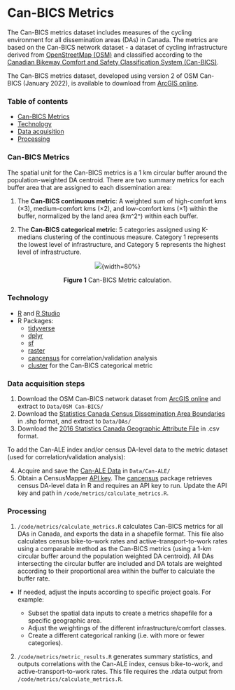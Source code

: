 # Can-BICS Metrics 
The Can-BICS metrics dataset includes measures of the cycling environment for all dissemination areas (DAs) in Canada. The metrics are based on the Can-BICS network dataset - a dataset of cycling infrastructure derived from [OpenStreetMap (OSM)](https://www.openstreetmap.org/) and classified according to the 
[Canadian Bikeway Comfort and Safety Classification System (Can-BICS)](https://www.canada.ca/en/public-health/services/reports-publications/health-promotion-chronic-disease-prevention-canada-research-policy-practice/vol-40-no-9-2020/canbics-classification-system-naming-convention-cycling-infrastructure.html). 


The Can-BICS metrics dataset, developed using version 2 of OSM Can-BICS (January 2022), is 
available to download from [ArcGIS online](https://arcg.is/0eyGy9).

### Table of contents

* [Can-BICS Metrics](#can-bics-metrics)
* [Technology](#technology)
* [Data acquisition](#data-acquisition-steps)
* [Processing](#processing)

### Can-BICS Metrics
The spatial unit for the Can-BICS metrics is a 1 km circular buffer around the population-weighted DA centroid. There are two summary metrics for each buffer area that are assigned to each dissemination area:


1. The **Can-BICS continuous metric**: A weighted sum of high-comfort kms (×3), medium-comfort kms (×2), and low-comfort kms (×1) within the buffer, normalized by the land area (km^2^) within each buffer. 

2. The **Can-BICS categorical metric**: 5 categories assigned using K-medians clustering of the continuous measure. Category 1 represents the lowest level of infrastructure, and Category 5 represents the highest level of infrastructure. 

<center>

![](Figures/metric_buffer_2.png?raw=true){width=80%}

</center>

<center>

**Figure 1** Can-BICS Metric calculation.

</center>


### Technology

* [R](https://www.r-project.org/) and [R Studio](https://www.rstudio.com/)
* R Packages:
  * [tidyverse](https://www.tidyverse.org/packages/)
  * [dplyr](https://www.rdocumentation.org/packages/dplyr/versions/0.7.8)
  * [sf](https://r-spatial.github.io/sf/)
  * [raster](https://cran.r-project.org/web/packages/raster/index.html)
  * [cancensus](https://mountainmath.github.io/cancensus/index.html) for correlation/validation analysis
  * [cluster](https://cran.r-project.org/web/packages/cluster/cluster.pdf) for the Can-BICS categorical metric

### Data acquisition steps

1. Download the OSM Can-BICS network dataset from [ArcGIS online](https://arcg.is/0eyGy9) and extract to `Data/OSM Can-BICS/`
2. Download the [Statistics Canada Census Dissemination Area Boundaries](https://www12.statcan.gc.ca/census-recensement/2011/geo/bound-limit/bound-limit-2016-eng.cfm) in .shp format, 
and extract to `Data/DAs/`
3. Download the [2016 Statistics Canada Geographic Attribute File](https://www12.statcan.gc.ca/census-recensement/2011/geo/ref/att-eng.cfm) in .csv format.

To add the Can-ALE index and/or census DA-level data to the metric dataset (used for correlation/validation analysis):

4. Acquire and save the [Can-ALE Data](https://nancyrossresearchgroup.ca/research/can-ale/) in `Data/Can-ALE/`
5. Obtain a CensusMapper [API key](https://censusmapper.ca/users/sign_up). The [cancensus](https://mountainmath.github.io/cancensus/index.html) package retrieves census DA-level data in R and requires an API key to run. Update the API key and path in `/code/metrics/calculate_metrics.R`.



### Processing

1. `/code/metrics/calculate_metrics.R` calculates Can-BICS metrics for all DAs in Canada, and exports the data in a shapefile format. This file also calculates census bike-to-work rates and active-transport-to-work rates using a comparable method as the Can-BICS metrics (using a 1-km circular buffer around the population weighted DA centroid). All DAs intersecting the circular buffer are included and DA totals are weighted according to their proportional area within the buffer to calculate the buffer rate. 

  * If needed, adjust the inputs according to specific project goals. For example:
  
    - Subset the spatial data inputs to create a metrics shapefile for a specific geographic area. 
    - Adjust the weightings of the different infrastructure/comfort classes.
    - Create a different categorical ranking (i.e. with more or fewer categories).

2. `/code/metrics/metric_results.R` generates summary statistics, and outputs correlations with the Can-ALE index, census bike-to-work, and active-transport-to-work rates. This file requires the .rdata output from `/code/metrics/calculate_metrics.R`.
